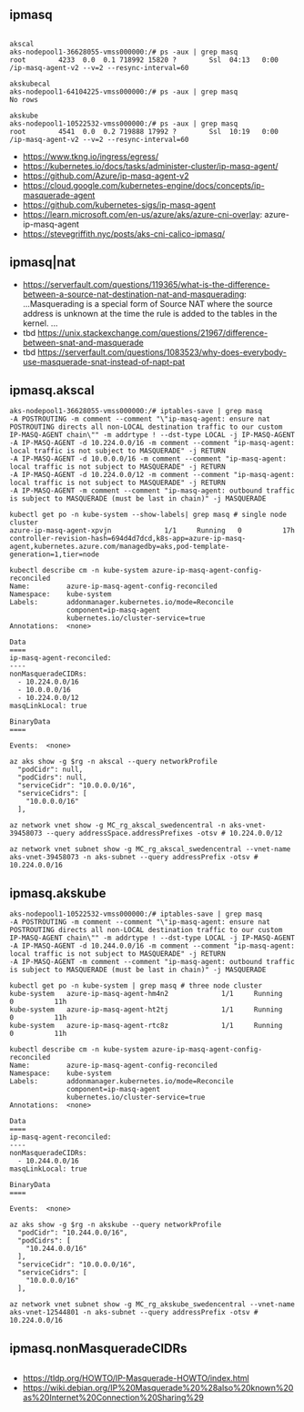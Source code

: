 ## ipmasq

```

akscal
aks-nodepool1-36628055-vmss000000:/# ps -aux | grep masq
root        4233  0.0  0.1 718992 15820 ?        Ssl  04:13   0:00 /ip-masq-agent-v2 --v=2 --resync-interval=60

akskubecal
aks-nodepool1-64104225-vmss000000:/# ps -aux | grep masq
No rows

akskube
aks-nodepool1-10522532-vmss000000:/# ps -aux | grep masq
root        4541  0.0  0.2 719888 17992 ?        Ssl  10:19   0:00 /ip-masq-agent-v2 --v=2 --resync-interval=60
```

- https://www.tkng.io/ingress/egress/
- https://kubernetes.io/docs/tasks/administer-cluster/ip-masq-agent/
- https://github.com/Azure/ip-masq-agent-v2
- https://cloud.google.com/kubernetes-engine/docs/concepts/ip-masquerade-agent
- https://github.com/kubernetes-sigs/ip-masq-agent
- https://learn.microsoft.com/en-us/azure/aks/azure-cni-overlay: azure-ip-masq-agent
- https://stevegriffith.nyc/posts/aks-cni-calico-ipmasq/

## ipmasq|nat

- https://serverfault.com/questions/119365/what-is-the-difference-between-a-source-nat-destination-nat-and-masquerading: ...Masquerading is a special form of Source NAT where the source address is unknown at the time the rule is added to the tables in the kernel. ...
- tbd https://unix.stackexchange.com/questions/21967/difference-between-snat-and-masquerade
- tbd https://serverfault.com/questions/1083523/why-does-everybody-use-masquerade-snat-instead-of-napt-pat

## ipmasq.akscal

```
aks-nodepool1-36628055-vmss000000:/# iptables-save | grep masq
-A POSTROUTING -m comment --comment "\"ip-masq-agent: ensure nat POSTROUTING directs all non-LOCAL destination traffic to our custom IP-MASQ-AGENT chain\"" -m addrtype ! --dst-type LOCAL -j IP-MASQ-AGENT
-A IP-MASQ-AGENT -d 10.224.0.0/16 -m comment --comment "ip-masq-agent: local traffic is not subject to MASQUERADE" -j RETURN
-A IP-MASQ-AGENT -d 10.0.0.0/16 -m comment --comment "ip-masq-agent: local traffic is not subject to MASQUERADE" -j RETURN
-A IP-MASQ-AGENT -d 10.224.0.0/12 -m comment --comment "ip-masq-agent: local traffic is not subject to MASQUERADE" -j RETURN
-A IP-MASQ-AGENT -m comment --comment "ip-masq-agent: outbound traffic is subject to MASQUERADE (must be last in chain)" -j MASQUERADE

kubectl get po -n kube-system --show-labels| grep masq # single node cluster
azure-ip-masq-agent-xpvjn             1/1     Running   0          17h   controller-revision-hash=694d4d7dcd,k8s-app=azure-ip-masq-agent,kubernetes.azure.com/managedby=aks,pod-template-generation=1,tier=node

kubectl describe cm -n kube-system azure-ip-masq-agent-config-reconciled
Name:         azure-ip-masq-agent-config-reconciled
Namespace:    kube-system
Labels:       addonmanager.kubernetes.io/mode=Reconcile
              component=ip-masq-agent
              kubernetes.io/cluster-service=true
Annotations:  <none>

Data
====
ip-masq-agent-reconciled:
----
nonMasqueradeCIDRs:
  - 10.224.0.0/16
  - 10.0.0.0/16
  - 10.224.0.0/12
masqLinkLocal: true

BinaryData
====

Events:  <none>

az aks show -g $rg -n akscal --query networkProfile
  "podCidr": null,
  "podCidrs": null,
  "serviceCidr": "10.0.0.0/16",
  "serviceCidrs": [
    "10.0.0.0/16"
  ],
  
az network vnet show -g MC_rg_akscal_swedencentral -n aks-vnet-39458073 --query addressSpace.addressPrefixes -otsv # 10.224.0.0/12

az network vnet subnet show -g MC_rg_akscal_swedencentral --vnet-name aks-vnet-39458073 -n aks-subnet --query addressPrefix -otsv # 10.224.0.0/16
```

## ipmasq.akskube

```
aks-nodepool1-10522532-vmss000000:/# iptables-save | grep masq
-A POSTROUTING -m comment --comment "\"ip-masq-agent: ensure nat POSTROUTING directs all non-LOCAL destination traffic to our custom IP-MASQ-AGENT chain\"" -m addrtype ! --dst-type LOCAL -j IP-MASQ-AGENT
-A IP-MASQ-AGENT -d 10.244.0.0/16 -m comment --comment "ip-masq-agent: local traffic is not subject to MASQUERADE" -j RETURN
-A IP-MASQ-AGENT -m comment --comment "ip-masq-agent: outbound traffic is subject to MASQUERADE (must be last in chain)" -j MASQUERADE

kubectl get po -n kube-system | grep masq # three node cluster
kube-system   azure-ip-masq-agent-hm4n2             1/1     Running   0          11h
kube-system   azure-ip-masq-agent-ht2tj             1/1     Running   0          11h
kube-system   azure-ip-masq-agent-rtc8z             1/1     Running   0          11h

kubectl describe cm -n kube-system azure-ip-masq-agent-config-reconciled
Name:         azure-ip-masq-agent-config-reconciled
Namespace:    kube-system
Labels:       addonmanager.kubernetes.io/mode=Reconcile
              component=ip-masq-agent
              kubernetes.io/cluster-service=true
Annotations:  <none>

Data
====
ip-masq-agent-reconciled:
----
nonMasqueradeCIDRs:
  - 10.244.0.0/16
masqLinkLocal: true

BinaryData
====

Events:  <none>

az aks show -g $rg -n akskube --query networkProfile
  "podCidr": "10.244.0.0/16",
  "podCidrs": [
    "10.244.0.0/16"
  ],
  "serviceCidr": "10.0.0.0/16",
  "serviceCidrs": [
    "10.0.0.0/16"
  ],
  
az network vnet subnet show -g MC_rg_akskube_swedencentral --vnet-name aks-vnet-12544801 -n aks-subnet --query addressPrefix -otsv # 10.224.0.0/16
```

## ipmasq.nonMasqueradeCIDRs

```

```

- https://tldp.org/HOWTO/IP-Masquerade-HOWTO/index.html
- https://wiki.debian.org/IP%20Masquerade%20%28also%20known%20as%20Internet%20Connection%20Sharing%29
